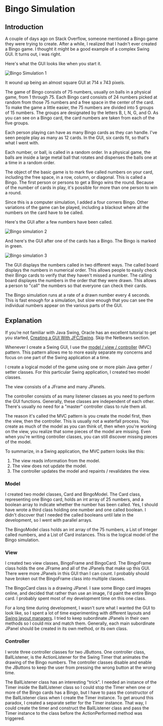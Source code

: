 # Bingo Simulation

## Introduction

A couple of days ago on Stack Overflow, someone mentioned a Bingo game they were trying to create.  After a while, I realized that I hadn't ever created a Bingo game.  I thought it might be a good example of a complex Swing GUI.  It turns out, i was right.

Here's what the GUI looks like when you start it.

![Bingo  Simulation 1](bingo1.png)

It wound up being an almost square GUI at 714 x 743 pixels.

The game of Bingo consists of 75 numbers, usually on balls in a physical game, from 1 through 75.  Each Bingo card consists of 24 numbers picked at random from those 75 numbers and a free space in the center of the card.  To make the game a little easier, the 75 numbers are divided into 5 groups of 15 numbers.  The groups are designated by the letters B, I, N, G, and O.  As you can see on a Bingo card, the card numbers are taken from each of the five groups.

Each person playing can have as many Bingo cards as they can handle.  I've seen people play as many as 12 cards.  In the GUI, six cards fit, so that's what I went with.

Each number, or ball, is called in a random order.  In a physical game, the balls are inside a large metal ball that rotates and dispenses the balls one at a time in a random order.

The object of the basic game is to mark five called numbers on your card, including the free space, in a row, column, or diagonal.  This is called a Bingo.  The first person or persons to get a Bingo wins the round.  Because of the number of cards in play, it's possible for more than one person to win a round.

Since this is a computer simulation, I added a four corners Bingo.  Other variations of the game can be played, including a blackout where all the numbers on the card have to be called.

Here's the GUI after a few numbers have been called.

![Bingo simulation 2](bingo3.png)

And here's the GUI after one of the cards has a Bingo.  The Bingo is marked in green.

![Bingo simulation 3](bingo4.png)

The GUI displays the numbers called in two different ways.  The called board displays the numbers in numerical order.  This allows people to easily check their Bingo cards to verify that they haven't missed a number.  The calling board displayes the numbers in the order that they were drawn.  This allows a person to "call" the numbers so that everyone can check their cards.

The Bingo simulation runs at a rate of a drawn number every 4 seconds.  This is fast enough for a simulation, but slow enough that you can see the individual numbers appear on the various parts of the GUI.

## Explanation

If you’re not familiar with Java Swing, Oracle has an excellent tutorial to get you started, [Creating a GUI With JFC/Swing](https://docs.oracle.com/javase/tutorial/uiswing/index.html). Skip the Netbeans section.

Whenever I create a Swing GUI, I use the [model / view / controller](https://en.wikipedia.org/wiki/Model%E2%80%93view%E2%80%93controller) (MVC) pattern.  This pattern allows me to more easily separate my concerns and focus on one part of the Swing application at a time.

I create a logical model of the game using one or more plain Java getter / setter classes.  For this particular Swing application, I created two model classes.

The view consists of a JFrame and many JPanels.

The controller consists of as many listener classes as you need to perform the GUI functions.  Generally, these classes are independent of each other.  There's usually no need for a "master" controller class to rule them all.

The reason it's called the MVC pattern is you create the model first, then the view, then the controller.  This is usually not a waterfall process.  You create as much of the model as you can think of, then when you're working on the view, you realize that some pieces of the model are missing.  Even when you're writing controller classes, you can still discover missing pieces of the model.

To summarize, in a Swing application, the MVC pattern looks like this:

1.  The view reads information from the model.
2.  The view does not update the model.
3.  The controller updates the model and repaints / revalidates the view.

### Model

I created two model classes, Card and BingoModel.  The Card class, representing one Bingo card, holds an int array of 25 numbers, and a boolean array to indicate whether the number has been called.  Yes, I should have wrote a third class holding one number and one called boolean.  I didn't discover that I needed the called booleans until late in the development, so I went with parallel arrays.

The BingoModel class holds an int array of the 75 numbers, a List of Integer called numbers, and a List of Card instances.  This is the logical model of the Bingo simulation.

### View

I created two view classes, BingoFrame and BingoCard.  The BingoFrame class holds the one JFrame and all of the JPanels that make up this GUI.  There were more JPanels in this GUI than I can count.  I probably should have broken out the BingoFrame class into multiple classes.

The BingoCard class is a drawing JPanel.  I saw some Bingo card images online, and decided that rather than use an image, I'd paint the entire Bingo card.  I probably spent most of my development time on this one class.

For a long time during development, I wasn't sure what I wanted the GUI to look like, so I spent a lot of time experimenting with different layouts and [Swing layout managers](https://docs.oracle.com/javase/tutorial/uiswing/layout/visual.html).  I tried to keep subordinate JPanels in their own methods so I could mix and match them.  Generally, each main subordinate JPanel should be created in its own method, or its own class.

### Controller

I wrote three controller classes for two JButtons.  One controller class, BallListener, is the ActionListener for the Swing Timer that animates the drawing of the Bingo numbers.  The controller classes disable and enable the JButtons to keep the user from pressing the wrong button at the wrong time.

The BallListener class has an interesting "trick".  I needed an instance of the Timer inside the BallListener class so I could stop the Timer when one or more of the Bingo cards has a Bingo, but I have to pass the constructor of the BallListener class when I create the Timer instance.  To get around this paradox, I created a separate setter for the Timer instance.  That way, I could create the timer and construct the BallListener class and pass the Timer instance to the class before the ActionPerformed method was triggered.
